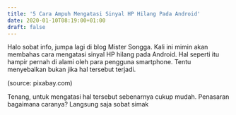 ```yaml
---
title: '5 Cara Ampuh Mengatasi Sinyal HP Hilang Pada Android'
date: 2020-01-10T08:19:00+01:00
draft: false
---
```


  
Halo sobat info, jumpa lagi di blog Mister Songga. Kali ini mimin akan membahas cara mengatasi sinyal HP hilang pada Android. Hal seperti itu hampir pernah di alami oleh para pengguna smartphone. Tentu menyebalkan bukan jika hal tersebut terjadi.   
  
  
  
  
  
(source: pixabay.com)  
  
  
  
  
  
  
Tenang, untuk mengatasi hal tersebut sebenarnya cukup mudah. Penasaran bagaimana caranya? Langsung saja sobat simak